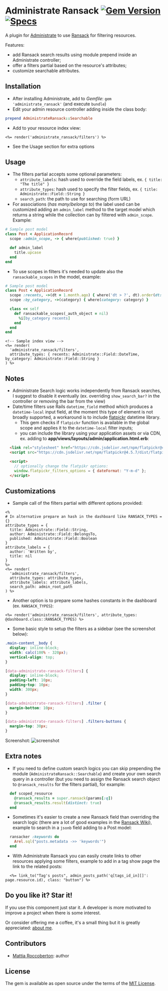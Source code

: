 # Administrate Ransack [![Gem Version](https://badge.fury.io/rb/administrate_ransack.svg)](https://badge.fury.io/rb/administrate_ransack) [![Specs](https://github.com/blocknotes/administrate_ransack/actions/workflows/specs.yml/badge.svg)](https://github.com/blocknotes/administrate_ransack/actions/workflows/specs.yml)

A plugin for [Administrate](https://github.com/thoughtbot/administrate) to use [Ransack](https://github.com/activerecord-hackery/ransack) for filtering resources.

Features:
- add Ransack search results using module prepend inside an Administrate controller;
- offer a filters partial based on the resource's attributes;
- customize searchable attributes.

## Installation

- After installing Administrate, add to *Gemfile*: `gem 'administrate_ransack'` (and execute `bundle`)
- Edit your admin resource controller adding inside the class body:
```rb
prepend AdministrateRansack::Searchable
```
- Add to your resource index view:
```erb
<%= render('administrate_ransack/filters') %>
```
- See the Usage section for extra options

## Usage

- The filters partial accepts some optional parameters:
  + `attribute_labels`: hash used to override the field labels, ex. `{ title: "The title" }`
  + `attribute_types`: hash used to specify the filter fields, ex. `{ title: Administrate::Field::String }`
  + `search_path`: the path to use for searching (form URL)
- For associations (_has many_/_belongs to_) the label used can be customized adding an `admin_label` method to the target model which returns a string while the collection can by filtered with `admin_scope`. Example:

```rb
# Sample post model
class Post < ApplicationRecord
  scope :admin_scope, -> { where(published: true) }

  def admin_label
    title.upcase
  end
end
```

- To use scopes in filters it's needed to update also the `ransackable_scopes` in the model, example:

```rb
# Sample post model
class Post < ApplicationRecord
  scope :recents, ->(dt = 1.month.ago) { where('dt > ?', dt).order(dt: :desc) }
  scope :by_category, ->(category) { where(category: category) }

  class << self
    def ransackable_scopes(_auth_object = nil)
      %i[by_category recents]
    end
  end
end
```

```erb
<!-- Sample index view -->
<%= render(
  'administrate_ransack/filters',
  attribute_types: { recents: Administrate::Field::DateTime, by_category: Administrate::Field::String }
) %>
```

## Notes

- Administrate Search logic works independently from Ransack searches, I suggest to disable it eventually (ex. overriding `show_search_bar?` in the controller or removing the bar from the view)
- Date/time filters use Rails `datetime_field` method which produces a `datetime-local` input field, at the moment this type of element is not broadly supported, a workaround is to include [flatpickr](https://github.com/flatpickr/flatpickr) datetime library.
  + This gem checks if `flatpickr` function is available in the global scope and applies it to the `datetime-local` filter inputs;
  + you can include the library using your application assets or via CDN, ex. adding to **app/views/layouts/admin/application.html.erb**:
```html
  <link rel="stylesheet" href="https://cdn.jsdelivr.net/npm/flatpickr@4.5.7/dist/flatpickr.min.css">
  <script src="https://cdn.jsdelivr.net/npm/flatpickr@4.5.7/dist/flatpickr.min.js"></script>

  <script>
    // optionally change the flatpikr options:
    window.flatpickr_filters_options = { dateFormat: "Y-m-d" };
  </script>
```

## Customizations

- Sample call of the filters partial with different options provided:
```erb
<%
# In alternative prepare an hash in the dashboard like RANSACK_TYPES = {}
attribute_types = {
  title: Administrate::Field::String,
  author: Administrate::Field::BelongsTo,
  published: Administrate::Field::Boolean
}
attribute_labels = {
  author: 'Written by',
  title: nil
}
%>
<%= render(
  'administrate_ransack/filters',
  attribute_types: attribute_types,
  attribute_labels: attribute_labels,
  search_path: admin_root_path
) %>
```
- Another option is to prepare some hashes constants in the dashboard (ex. `RANSACK_TYPES`):
```erb
<%= render('administrate_ransack/filters', attribute_types: @dashboard.class::RANSACK_TYPES) %>
```
- Some basic style to setup the filters as a sidebar (see the screenshot below):
```css
.main-content__body {
  display: inline-block;
  width: calc(100% - 320px);
  vertical-align: top;
}

[data-administrate-ransack-filters] {
  display: inline-block;
  padding-left: 10px;
  padding-top: 10px;
  width: 300px;
}

[data-administrate-ransack-filters] .filter {
  margin-bottom: 10px;
}

[data-administrate-ransack-filters] .filters-buttons {
  margin-top: 30px;
}
```

Screenshot:
![screenshot](screenshot.png)

## Extra notes

- If you need to define custom search logics you can skip prepending the module (`AdministrateRansack::Searchable`) and create your own search query in a controller (but you need to assign the Ransack search object to `@ransack_results` for the filters partial), for example:
```ruby
  def scoped_resource
    @ransack_results = super.ransack(params[:q])
    @ransack_results.result(distinct: true)
  end
```
- Sometimes it's easier to create a new Ransack field than overriding the search logic (there are a lot of good examples in the [Ransack Wiki](https://github.com/activerecord-hackery/ransack/wiki/Using-Ransackers)), example to search in a `jsonb` field adding to a Post model:
```ruby
  ransacker :keywords do
    Arel.sql("posts.metadata ->> 'keywords'")
  end
```
- With Administrate Ransack you can easily create links to other resources applying some filters, example to add in a tag show page the link to the related posts:
```erb
  <%= link_to("Tag's posts", admin_posts_path('q[tags_id_in][]': page.resource.id), class: "button") %>
```

## Do you like it? Star it!

If you use this component just star it. A developer is more motivated to improve a project when there is some interest.

Or consider offering me a coffee, it's a small thing but it is greatly appreciated: [about me](https://www.blocknot.es/about-me).

## Contributors

- [Mattia Roccoberton](https://blocknot.es/): author

## License

The gem is available as open source under the terms of the [MIT License](https://opensource.org/licenses/MIT).
